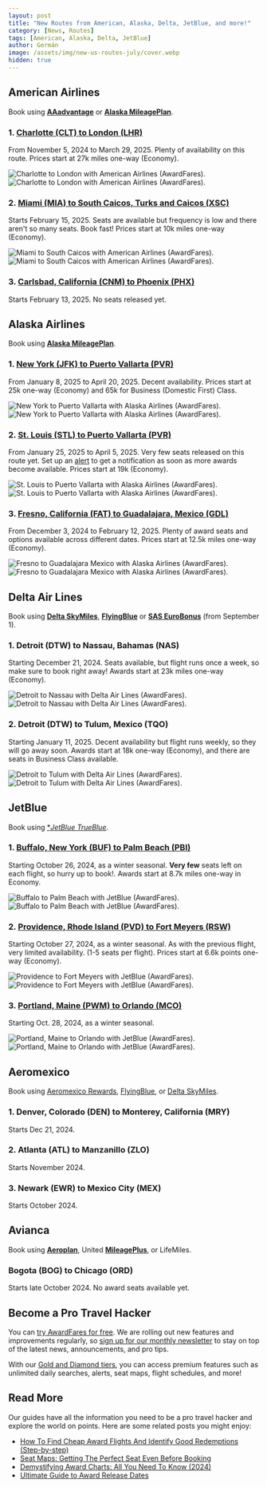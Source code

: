 ```yaml
---
layout: post
title: "New Routes from American, Alaska, Delta, JetBlue, and more!"
category: [News, Routes]
tags: [American, Alaska, Delta, JetBlue]
author: Germán
image: /assets/img/new-us-routes-july/cover.webp
hidden: true
---
```


## American Airlines

Book using [**AAadvantage**](https://awardfares.com/programs/american-airlines-aadvantage) or [**Alaska MileagePlan**](https://awardfares.com/programs/alaska-mileageplan).

### 1. [Charlotte (CLT) to London (LHR)](https://awardfares.com/search?CLT.LHR.;z:aadvantage)

From November 5, 2024 to March 29, 2025. Plenty of availability on this route. Prices start at 27k miles one-way (Economy).

<img src="../assets/img/new-us-routes-july/clt-lhr-timeline.webp" alt="Charlotte to London with American Airlines (AwardFares)." />

<img src="../assets/img/new-us-routes-july/clt-lhr.webp" alt="Charlotte to London with American Airlines (AwardFares)." />

### 2. [Miami (MIA) to South Caicos, Turks and Caicos (XSC)](https://awardfares.com/search?MIA.XSC.;z:aadvantage)

Starts February 15, 2025. Seats are available but frequency is low and there aren't so many seats. Book fast! Prices start at 10k miles one-way (Economy).

<img src="../assets/img/new-us-routes-july/mia-xsc-timeline.webp" alt="Miami to South Caicos with American Airlines (AwardFares)." />

<img src="../assets/img/new-us-routes-july/mia-xsc.webp" alt="Miami to South Caicos with American Airlines (AwardFares)." />

### 3. [Carlsbad, California (CNM) to Phoenix (PHX)](https://awardfares.com/search?CNM.PHX.;z:aadvantage)

Starts February 13, 2025. No seats released yet.

## Alaska Airlines

Book using [**Alaska MileagePlan**](https://awardfares.com/programs/alaska-mileageplan).

### 1. [New York (JFK) to Puerto Vallarta (PVR)](https://awardfares.com/search?JFK.PVR.;a:AS;x:0;z:alaska)

From January 8, 2025 to April 20, 2025. Decent availability. Prices start at 25k one-way (Economy) and 65k for Business (Domestic First) Class.

<img src="../assets/img/new-us-routes-july/jfk-pvr-timeline.webp" alt="New York to Puerto Vallarta with Alaska Airlines (AwardFares)." />

<img src="../assets/img/new-us-routes-july/jfk-pvr.webp" alt="New York to Puerto Vallarta with Alaska Airlines (AwardFares)." />

### 2. [St. Louis (STL) to Puerto Vallarta (PVR)](https://awardfares.com/search?STL.PVR.;a:AS;x:0;z:alaska)

From January 25, 2025 to April 5, 2025. Very few seats released on this route yet. Set up an [alert](https://blog.awardfares.com/alerts/) to get a notification as soon as more awards become available. Prices start at 19k (Economy).

<img src="../assets/img/new-us-routes-july/stl-pvr-timeline.webp" alt="St. Louis to Puerto Vallarta with Alaska Airlines (AwardFares)." />

<img src="../assets/img/new-us-routes-july/stl-pvr.webp" alt="St. Louis to Puerto Vallarta with Alaska Airlines (AwardFares)." />

### 3. [Fresno, California (FAT) to Guadalajara, Mexico (GDL)](https://awardfares.com/search?FAT.GDL.;a:AS;x:0;z:alaska)

From December 3, 2024 to February 12, 2025. Plenty of award seats and options available across different dates. Prices start at 12.5k miles one-way (Economy).

<img src="../assets/img/new-us-routes-july/fat-gdl-timeline.webp" alt="Fresno to Guadalajara Mexico with Alaska Airlines (AwardFares)." />

<img src="../assets/img/new-us-routes-july/fat-gdl.webp" alt="Fresno to Guadalajara Mexico with Alaska Airlines (AwardFares)." />

## Delta Air Lines

Book using [**Delta SkyMiles**](https://awardfares.com/programs/delta-skymiles), [**FlyingBlue**](https://awardfares.com/programs/air-france-klm-flying-blue) or [**SAS EuroBonus**](https://awardfares.com/programs/sas-eurobonus) (from September 1).

### 1. Detroit (DTW) to Nassau, Bahamas (NAS)

Starting December 21, 2024. Seats available, but flight runs once a week, so make sure to book right away! Awards start at 23k miles one-way (Economy).

<img src="../assets/img/new-us-routes-july/dtw-nas-timeline.webp" alt="Detroit to Nassau with Delta Air Lines (AwardFares)." />

<img src="../assets/img/new-us-routes-july/dtw-nas.webp" alt="Detroit to Nassau with Delta Air Lines (AwardFares)." />

### 2. Detroit (DTW) to Tulum, Mexico (TQO)

Starting January 11, 2025. Decent availability but flight runs weekly, so they will go away soon. Awards start at 18k one-way (Economy), and there are seats in Business Class available.

<img src="../assets/img/new-us-routes-july/dtw-tqo-timeline.webp" alt="Detroit to Tulum with Delta Air Lines (AwardFares)." />

<img src="../assets/img/new-us-routes-july/dtw-tqo.webp" alt="Detroit to Tulum with Delta Air Lines (AwardFares)." />

## JetBlue

Book using [**JetBlue TrueBlue*](https://awardfares.com/programs/jetblue-true-blue).

### 1. [Buffalo, New York (BUF) to Palm Beach (PBI)](https://awardfares.com/search?BUF.PBI.;a:B6;x:0;z:jetblue)

Starting October 26, 2024, as a winter seasonal. **Very few** seats left on each flight, so hurry up to book!. Awards start at 8.7k miles one-way in Economy.

<img src="../assets/img/new-us-routes-july/buf-pbi-timeline.webp" alt="Buffalo to Palm Beach with JetBlue (AwardFares)." />

<img src="../assets/img/new-us-routes-july/buf-pbi.webp" alt="Buffalo to Palm Beach with JetBlue (AwardFares)." />

### 2. [Providence, Rhode Island (PVD) to Fort Meyers (RSW)](https://awardfares.com/search?PVD.RSW.;a:B6;x:0;z:jetblue)

Starting October 27, 2024, as a winter seasonal. As with the previous flight, very limited availability. (1-5 seats per flight). Prices start at 6.6k points one-way (Economy).

<img src="../assets/img/new-us-routes-july/pvd-rws-timeline.webp" alt="Providence to Fort Meyers with JetBlue (AwardFares)." />

<img src="../assets/img/new-us-routes-july/pvd-rws.webp" alt="Providence to Fort Meyers with JetBlue (AwardFares)." />

### 3. [Portland, Maine (PWM) to Orlando (MCO)](https://awardfares.com/search?PWM.MCO.;a:B6;x:0;z:jetblue)

Starting Oct. 28, 2024, as a winter seasonal.

<img src="../assets/img/new-us-routes-july/pwm-mco-timeline.webp" alt="Portland, Maine to Orlando with JetBlue (AwardFares)." />

<img src="../assets/img/new-us-routes-july/pwm-mco.webp" alt="Portland, Maine to Orlando with JetBlue (AwardFares)." />

## Aeromexico

Book using [Aeromexico Rewards](https://awardfares.com/programs/aeromexico-rewards), [FlyingBlue](https://awardfares.com/programs/air-france-klm-flying-blue), or [Delta SkyMiles](https://awardfares.com/programs/delta-skymiles).

### 1. Denver, Colorado (DEN) to Monterey, California (MRY)

Starts Dec 21, 2024.

### 2. Atlanta (ATL) to Manzanillo (ZLO)

Starts November 2024.

### 3. Newark (EWR) to Mexico City (MEX)

Starts October 2024.

## Avianca

Book using [**Aeroplan**](https://awardfares.com/programs/air-canada-aeroplan), United [**MileagePlus**](https://awardfares.com/programs/united-mileageplus), or LifeMiles.

### Bogota (BOG) to Chicago (ORD)

Starts late October 2024. No award seats available yet.

## Become a Pro Travel Hacker

You can [try AwardFares for free](https://awardfares.com/). We are rolling out new features and improvements regularly, so [sign up for our monthly newsletter](https://awardfares.com/newsletter) to stay on top of the latest news, announcements, and pro tips.

With our [Gold and Diamond tiers](https://awardfares.com/pricing), you can access premium features such as unlimited daily searches, alerts, seat maps, flight schedules, and more!

## Read More

Our guides have all the information you need to be a pro travel hacker and explore the world on points. Here are some related posts you might enjoy:

- [How To Find Cheap Award Flights And Identify Good Redemptions (Step-by-step)](https://blog.awardfares.com/how-to-find-cheap-award-flights/)
- [Seat Maps: Getting The Perfect Seat Even Before Booking](https://blog.awardfares.com/seatmaps-guide/)
- [Demystifying Award Charts: All You Need To Know (2024)](https://blog.awardfares.com/demystifying-award-charts/)
- [Ultimate Guide to Award Release Dates](https://blog.awardfares.com/ultimate-guide-to-award-release-dates/)
